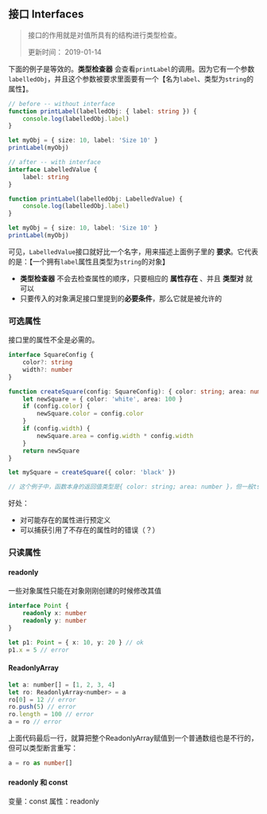## 接口 Interfaces
> 接口的作用就是对值所具有的结构进行类型检查。
> 
> 更新时间： 2019-01-14

下面的例子是等效的。**类型检查器** 会查看`printLabel`的调用。因为它有一个参数`labelledObj`，并且这个参数被要求里面要有一个【名为`label`、类型为`string`的属性】。
```ts
// before -- without interface
function printLabel(labelledObj: { label: string }) {
    console.log(labelledObj.label)
}

let myObj = { size: 10, label: 'Size 10' }
printLabel(myObj)

// after -- with interface
interface LabelledValue {
    label: string
}

function printLabel(labelledObj: LabelledValue) {
    console.log(labelledObj.label)
}

let myObj = { size: 10, label: 'Size 10' }
printLabel(myObj)
```
可见，`LabelledValue`接口就好比一个名字，用来描述上面例子里的 **要求**。它代表的是：【一个拥有`label`属性且类型为`string`的对象】
 - **类型检查器** 不会去检查属性的顺序，只要相应的 **属性存在** 、并且 **类型对** 就可以
 - 只要传入的对象满足接口里提到的**必要条件**，那么它就是被允许的

 ### 可选属性
 接口里的属性不全是必需的。
 ```ts
 interface SquareConfig {
     color?: string
     width?: number
 }

 function createSquare(config: SquareConfig): { color: string; area: number } {
     let newSquare = { color: 'white', area: 100 }
     if (config.color) {
         newSquare.color = config.color
     }
     if (config.width) {
         newSquare.area = config.width * config.width
     }
     return newSquare
 }

 let mySquare = createSquare({ color: 'black' })

 // 这个例子中，函数本身的返回值类型是{ color: string; area: number }，但一般ts能根据返回语句自动推断出返回值类型，所以通常省略它
 ```
 好处：
  - 对可能存在的属性进行预定义
  - 可以捕获引用了不存在的属性时的错误（？）

### 只读属性
  #### readonly
  一些对象属性只能在对象刚刚创建的时候修改其值
  ```ts
  interface Point {
      readonly x: number
      readonly y: number
  }

  let p1: Point = { x: 10, y: 20 } // ok
  p1.x = 5 // error
  ```
  #### ReadonlyArray<T>
  ```js
  let a: number[] = [1, 2, 3, 4]
  let ro: ReadonlyArray<number> = a
  ro[0] = 12 // error
  ro.push(5) // error
  ro.length = 100 // error
  a = ro // error
  ```
  上面代码最后一行，就算把整个ReadonlyArray赋值到一个普通数组也是不行的，但可以类型断言重写：
  ```ts
  a = ro as number[]
  ```
  #### readonly 和 const
  变量：const
  属性：readonly
  